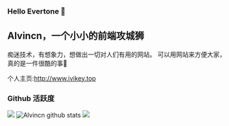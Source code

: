 ### Hello Evertone 👋

## Alvincn，一个小小的前端攻城狮

痴迷技术，有想象力，想做出一切对人们有用的网站。
可以用网站来方便大家，真的是一件很酷的事💖

个人主页:http://www.ivikey.top

### Github 活跃度

[![](https://activity-graph.herokuapp.com/graph?username=Alvincn&theme=dracula)](https://github.com/ashutosh00710/github-readme-activity-graph)
![Alvincn github stats](https://github-readme-stats.vercel.app/api?username=Alvincn&show_icons=true&theme=vue)
![](https://github-readme-stats.vercel.app/api/top-langs/?username=Alvincn&layout=compact&langs_count=8)
